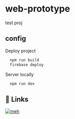 
# web-prototype

test proj


## config

Deploy project

```bash
  npm run build
  firebase deploy
```

Server locally

```bash
  npm run dev
```


## 🔗 Links
[![meh](https://img.shields.io/badge/ProjLink-000?style=for-the-badge&logo=ko-fi&logoColor=white)](https://meh-test-89d1d.web.app//)

